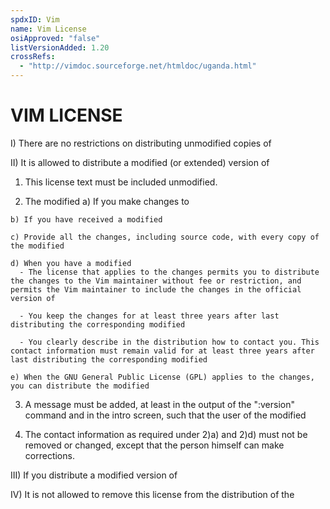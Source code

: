 ```yaml
---
spdxID: Vim
name: Vim License
osiApproved: "false"
listVersionAdded: 1.20
crossRefs: 
  - "http://vimdoc.sourceforge.net/htmldoc/uganda.html"
---
```


# VIM LICENSE

I) There are no restrictions on distributing unmodified copies of

II) It is allowed to distribute a modified (or extended) version of
  1) This license text must be included unmodified.

  2) The modified
    a) If you make changes to

    b) If you have received a modified

    c) Provide all the changes, including source code, with every copy of the modified

    d) When you have a modified
      - The license that applies to the changes permits you to distribute the changes to the Vim maintainer without fee or restriction, and permits the Vim maintainer to include the changes in the official version of

      - You keep the changes for at least three years after last distributing the corresponding modified

      - You clearly describe in the distribution how to contact you. This contact information must remain valid for at least three years after last distributing the corresponding modified

    e) When the GNU General Public License (GPL) applies to the changes, you can distribute the modified

  3) A message must be added, at least in the output of the ":version" command and in the intro screen, such that the user of the modified

  4) The contact information as required under 2)a) and 2)d) must not be removed or changed, except that the person himself can make corrections.

III) If you distribute a modified version of

IV) It is not allowed to remove this license from the distribution of the
